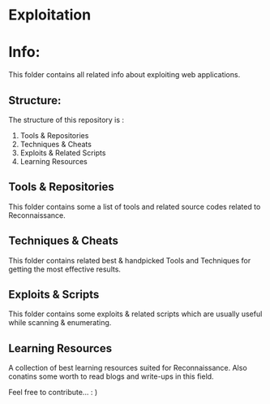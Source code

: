 # Exploitation

# Info:
This folder contains all related info about exploiting web applications.

## Structure:
The structure of this repository is :
1. Tools & Repositories
2. Techniques & Cheats
3. Exploits & Related Scripts
3. Learning Resources

## Tools & Repositories
This folder contains some a list of tools and related source codes related to Reconnaissance.

## Techniques & Cheats
This folder contains related best & handpicked Tools and Techniques for getting the most effective results.

## Exploits & Scripts
This folder contains some exploits & related scripts which are usually useful while scanning & enumerating.

## Learning Resources
A collection of best learning resources suited for Reconnaissance. Also conatins some worth to read blogs and write-ups in this field.

Feel free to contribute...  : )
